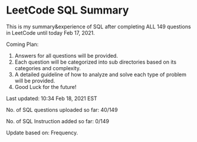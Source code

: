 # LeetCode SQL Summary
This is my summary&experience of SQL after completing ALL 149 questions in LeetCode until today Feb 17, 2021.

Coming Plan:
1. Answers for all questions will be provided.
2. Each question will be categorized into sub directories based on its categories and complexity.
3. A detailed guideline of how to analyze and solve each type of problem will be provided.
4. Good Luck for the future!


Last updated: 10:34 Feb 18, 2021 EST

No. of SQL questions uploaded so far: 40/149

No. of SQL Instruction added so far: 0/149

Update based on: Frequency.


